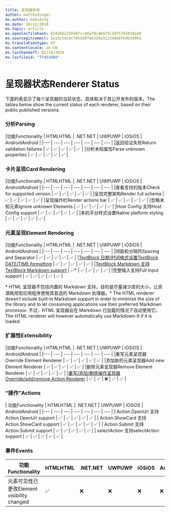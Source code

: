 ```yaml
---
title: 呈现器状态
author: matthidinger
ms.author: mahiding
ms.date: 10/12/2018
ms.topic: article
ms.openlocfilehash: 63426b2250407cc40af8c46975c10f57d1028a40
ms.sourcegitcommit: 1e18c5dc0cf85d26f66335e312348bbfb903d95a
ms.translationtype: HT
ms.contentlocale: zh-CN
ms.lasthandoff: 02/19/2020
ms.locfileid: "77454900"
---
```

# <a name="renderer-status"></a><span data-ttu-id="2b0d7-102">呈现器状态</span><span class="sxs-lookup"><span data-stu-id="2b0d7-102">Renderer Status</span></span>
<span data-ttu-id="2b0d7-103">下面的表显示了每个呈现器的当前状态，具体取决于其公开发布的版本。</span><span class="sxs-lookup"><span data-stu-id="2b0d7-103">The tables below show the current status of each renderer, based on their public published versions.</span></span>

### <a name="parsing"></a><span data-ttu-id="2b0d7-104">分析</span><span class="sxs-lookup"><span data-stu-id="2b0d7-104">Parsing</span></span>

|<span data-ttu-id="2b0d7-105">功能</span><span class="sxs-lookup"><span data-stu-id="2b0d7-105">Functionality</span></span> | <span data-ttu-id="2b0d7-106">HTML</span><span class="sxs-lookup"><span data-stu-id="2b0d7-106">HTML</span></span> | <span data-ttu-id="2b0d7-107">.NET</span><span class="sxs-lookup"><span data-stu-id="2b0d7-107">.NET</span></span> | <span data-ttu-id="2b0d7-108">UWP</span><span class="sxs-lookup"><span data-stu-id="2b0d7-108">UWP</span></span> | <span data-ttu-id="2b0d7-109">iOS</span><span class="sxs-lookup"><span data-stu-id="2b0d7-109">iOS</span></span> | <span data-ttu-id="2b0d7-110">Android</span><span class="sxs-lookup"><span data-stu-id="2b0d7-110">Android</span></span> |
|--- | --- | --- | --- | --- | --- | --- |
|<span data-ttu-id="2b0d7-111">返回验证失败</span><span class="sxs-lookup"><span data-stu-id="2b0d7-111">Return validation failures</span></span> | ✅ | ✅ | ✅ | ✅ | ✅ |
|<span data-ttu-id="2b0d7-112">分析未知属性</span><span class="sxs-lookup"><span data-stu-id="2b0d7-112">Parse unknown properties</span></span> | ✅ | ✅ | ✅ | ✅ | ✅ |

### <a name="card-rendering"></a><span data-ttu-id="2b0d7-113">卡片呈现</span><span class="sxs-lookup"><span data-stu-id="2b0d7-113">Card Rendering</span></span>

|<span data-ttu-id="2b0d7-114">功能</span><span class="sxs-lookup"><span data-stu-id="2b0d7-114">Functionality</span></span> | <span data-ttu-id="2b0d7-115">HTML</span><span class="sxs-lookup"><span data-stu-id="2b0d7-115">HTML</span></span> | <span data-ttu-id="2b0d7-116">.NET</span><span class="sxs-lookup"><span data-stu-id="2b0d7-116">.NET</span></span> | <span data-ttu-id="2b0d7-117">UWP</span><span class="sxs-lookup"><span data-stu-id="2b0d7-117">UWP</span></span> | <span data-ttu-id="2b0d7-118">iOS</span><span class="sxs-lookup"><span data-stu-id="2b0d7-118">iOS</span></span> | <span data-ttu-id="2b0d7-119">Android</span><span class="sxs-lookup"><span data-stu-id="2b0d7-119">Android</span></span> |
|--- | --- | --- | --- | --- | --- | --- |
|<span data-ttu-id="2b0d7-120">查看支持的版本</span><span class="sxs-lookup"><span data-stu-id="2b0d7-120">Check for supported version</span></span> | ✅ | ✅ | ✅ | ✅ | ✅  |
|<span data-ttu-id="2b0d7-121">呈现完整架构</span><span class="sxs-lookup"><span data-stu-id="2b0d7-121">Render full schema</span></span> | ✅ | ✅ | ✅ | ✅ | ✅ |
|<span data-ttu-id="2b0d7-122">呈现操作栏</span><span class="sxs-lookup"><span data-stu-id="2b0d7-122">Render actions bar</span></span> | ✅ | ✅ | ✅ | ✅ | ✅ |
|<span data-ttu-id="2b0d7-123">忽略未知元素</span><span class="sxs-lookup"><span data-stu-id="2b0d7-123">Ignore unknown Elements</span></span> | ✅ | ✅ | ✅ | ✅ | ✅ |
|<span data-ttu-id="2b0d7-124">Host Config 支持</span><span class="sxs-lookup"><span data-stu-id="2b0d7-124">Host Config support</span></span> | ✅ | ✅ | ✅ | ✅ | ✅ |
|<span data-ttu-id="2b0d7-125">本机平台样式设置</span><span class="sxs-lookup"><span data-stu-id="2b0d7-125">Native platform styling</span></span> | ✅ | ✅ | ✅ | ✅ | ✅ |

### <a name="element-rendering"></a><span data-ttu-id="2b0d7-126">元素呈现</span><span class="sxs-lookup"><span data-stu-id="2b0d7-126">Element Rendering</span></span>

|<span data-ttu-id="2b0d7-127">功能</span><span class="sxs-lookup"><span data-stu-id="2b0d7-127">Functionality</span></span> | <span data-ttu-id="2b0d7-128">HTML</span><span class="sxs-lookup"><span data-stu-id="2b0d7-128">HTML</span></span> | <span data-ttu-id="2b0d7-129">.NET</span><span class="sxs-lookup"><span data-stu-id="2b0d7-129">.NET</span></span> | <span data-ttu-id="2b0d7-130">UWP</span><span class="sxs-lookup"><span data-stu-id="2b0d7-130">UWP</span></span> | <span data-ttu-id="2b0d7-131">iOS</span><span class="sxs-lookup"><span data-stu-id="2b0d7-131">iOS</span></span> | <span data-ttu-id="2b0d7-132">Android</span><span class="sxs-lookup"><span data-stu-id="2b0d7-132">Android</span></span> |
|--- | --- | --- | --- | --- | --- | --- |
|<span data-ttu-id="2b0d7-133">间距和分隔符</span><span class="sxs-lookup"><span data-stu-id="2b0d7-133">Spacing and Separator</span></span> | ✅ | ✅ | ✅ | ✅ | ✅ |
|[<span data-ttu-id="2b0d7-134">TextBlock 日期/时间格式设置</span><span class="sxs-lookup"><span data-stu-id="2b0d7-134">TextBlock DATE/TIME formatting</span></span>](../authoring-cards/text-features.md#datetime-formatting-and-localization) | ✅ | ✅ | ✅ | ✅ | ✅ |
|[<span data-ttu-id="2b0d7-135">TextBlock Markdown 支持</span><span class="sxs-lookup"><span data-stu-id="2b0d7-135">TextBlock Markdown support</span></span>](../authoring-cards/text-features.md#markdown) | ✅* | ✅ | ✅ | ✅ | ✅ |
|<span data-ttu-id="2b0d7-136">完整输入支持</span><span class="sxs-lookup"><span data-stu-id="2b0d7-136">Full Input support</span></span> | ✅ | ✅ | ✅ | ✅ | ✅ |

<span data-ttu-id="2b0d7-137">\* HTML 呈现器不包括内置的 Markdown 支持，目的是尽量减少库的大小，让资源耗用型应用程序使用其首选的 Markdown 处理器。</span><span class="sxs-lookup"><span data-stu-id="2b0d7-137">\* The HTML renderer doesn’t include built-in Markdown support in order to minimize the size of the library and to let consuming applications use their preferred Markdown processor.</span></span> <span data-ttu-id="2b0d7-138">不过，HTML 呈现器会在 Markdown 已加载的情况下自动使用它。</span><span class="sxs-lookup"><span data-stu-id="2b0d7-138">The HTML renderer will however automatically use Markdown-It if it is loaded.</span></span>

### <a name="extensibility"></a><span data-ttu-id="2b0d7-139">扩展性</span><span class="sxs-lookup"><span data-stu-id="2b0d7-139">Extensibility</span></span>

|<span data-ttu-id="2b0d7-140">功能</span><span class="sxs-lookup"><span data-stu-id="2b0d7-140">Functionality</span></span> | <span data-ttu-id="2b0d7-141">HTML</span><span class="sxs-lookup"><span data-stu-id="2b0d7-141">HTML</span></span> | <span data-ttu-id="2b0d7-142">.NET</span><span class="sxs-lookup"><span data-stu-id="2b0d7-142">.NET</span></span> | <span data-ttu-id="2b0d7-143">UWP</span><span class="sxs-lookup"><span data-stu-id="2b0d7-143">UWP</span></span> | <span data-ttu-id="2b0d7-144">iOS</span><span class="sxs-lookup"><span data-stu-id="2b0d7-144">iOS</span></span> | <span data-ttu-id="2b0d7-145">Android</span><span class="sxs-lookup"><span data-stu-id="2b0d7-145">Android</span></span> |
|--- | --- | --- | --- | --- | --- | --- |
|<span data-ttu-id="2b0d7-146">重写元素呈现器</span><span class="sxs-lookup"><span data-stu-id="2b0d7-146">Override Element Renderer</span></span> | ✅ | ✅ | ✅ | ✅ | ✅ |
|<span data-ttu-id="2b0d7-147">添加新的元素呈现器</span><span class="sxs-lookup"><span data-stu-id="2b0d7-147">Add new Element Renderer</span></span> | ✅ | ✅ | ✅ | ✅ | ✅ |
|<span data-ttu-id="2b0d7-148">删除元素呈现器</span><span class="sxs-lookup"><span data-stu-id="2b0d7-148">Remove Element Renderer</span></span> | ✅ | ✅ | ✅ | ✅ | ✅ |
|[<span data-ttu-id="2b0d7-149">重写/添加/删除操作呈现器</span><span class="sxs-lookup"><span data-stu-id="2b0d7-149">Override/add/remove Action Renderer</span></span>](https://github.com/Microsoft/AdaptiveCards/issues/1671) | ✅ | ✅ | ❌ | ✅ | ✅ |

### <a name="actions"></a><span data-ttu-id="2b0d7-150">“操作”</span><span class="sxs-lookup"><span data-stu-id="2b0d7-150">Actions</span></span>

| <span data-ttu-id="2b0d7-151">功能</span><span class="sxs-lookup"><span data-stu-id="2b0d7-151">Functionality</span></span> | <span data-ttu-id="2b0d7-152">HTML</span><span class="sxs-lookup"><span data-stu-id="2b0d7-152">HTML</span></span> | <span data-ttu-id="2b0d7-153">.NET</span><span class="sxs-lookup"><span data-stu-id="2b0d7-153">.NET</span></span> | <span data-ttu-id="2b0d7-154">UWP</span><span class="sxs-lookup"><span data-stu-id="2b0d7-154">UWP</span></span> | <span data-ttu-id="2b0d7-155">iOS</span><span class="sxs-lookup"><span data-stu-id="2b0d7-155">iOS</span></span> | <span data-ttu-id="2b0d7-156">Android</span><span class="sxs-lookup"><span data-stu-id="2b0d7-156">Android</span></span> |
|--- | --- | --- | --- | --- | --- | --- |
| <span data-ttu-id="2b0d7-157">Action.OpenUrl 支持</span><span class="sxs-lookup"><span data-stu-id="2b0d7-157">Action.OpenUrl support</span></span> | ✅ | ✅ | ✅ | ✅ | ✅  |
| <span data-ttu-id="2b0d7-158">Action.ShowCard 支持</span><span class="sxs-lookup"><span data-stu-id="2b0d7-158">Action.ShowCard support</span></span>  | ✅ | ✅ | ✅ | ✅ | ✅ |
| <span data-ttu-id="2b0d7-159">Action.Submit 支持</span><span class="sxs-lookup"><span data-stu-id="2b0d7-159">Action.Submit support</span></span>  | ✅ | ✅ | ✅ | ✅ | ✅  |
| <span data-ttu-id="2b0d7-160">selectAction 支持</span><span class="sxs-lookup"><span data-stu-id="2b0d7-160">selectAction support</span></span> | ✅ | ✅ | ✅ | ✅ | ✅ |

### <a name="events"></a><span data-ttu-id="2b0d7-161">事件</span><span class="sxs-lookup"><span data-stu-id="2b0d7-161">Events</span></span>

|       <span data-ttu-id="2b0d7-162">功能</span><span class="sxs-lookup"><span data-stu-id="2b0d7-162">Functionality</span></span>        | <span data-ttu-id="2b0d7-163">HTML</span><span class="sxs-lookup"><span data-stu-id="2b0d7-163">HTML</span></span> | <span data-ttu-id="2b0d7-164">.NET</span><span class="sxs-lookup"><span data-stu-id="2b0d7-164">.NET</span></span> | <span data-ttu-id="2b0d7-165">UWP</span><span class="sxs-lookup"><span data-stu-id="2b0d7-165">UWP</span></span> | <span data-ttu-id="2b0d7-166">iOS</span><span class="sxs-lookup"><span data-stu-id="2b0d7-166">iOS</span></span> | <span data-ttu-id="2b0d7-167">Android</span><span class="sxs-lookup"><span data-stu-id="2b0d7-167">Android</span></span> | 
|----------------------------|------|------|-----|-----|---------|
| <span data-ttu-id="2b0d7-168">元素可见性已更改</span><span class="sxs-lookup"><span data-stu-id="2b0d7-168">Element visibility changed</span></span> |  ✅   |  ❌   |  ❌  |  ❌  | ❌ |

